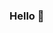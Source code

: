 ### Hello 👋 
<!-- 
**mini-xi/mini-xi** is a ✨ _special_ ✨ repository because its `README.md` (this file) appears on your GitHub profile. 
 
Here are some ideas to get you started:
 
- 🔭 I’m currently working on ... 
- 🌱 I’m currently learning ...
- 👯 I’m looking to collaborate on ...
- 🤔 I’m looking for help with ... 
- 💬 Ask me about ...
- 📫 How to reach me: ... 
- 😄 Pronouns: ... 
- ⚡ Fun fact: ...
-->
